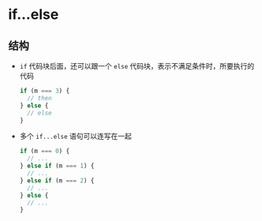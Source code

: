 # if...else

## 结构

+ `if` 代码块后面，还可以跟一个 `else` 代码块，表示不满足条件时，所要执行的代码

    ```js
    if (m === 3) {
      // then
    } else {
      // else
    }
    ```

+ 多个 `if...else` 语句可以连写在一起

    ```js
    if (m === 0) {
      // ...
    } else if (m === 1) {
      // ...
    } else if (m === 2) {
      // ...
    } else {
      // ...
    }
    ```
